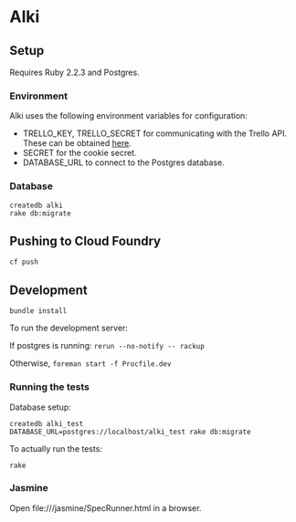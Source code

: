 # Alki

## Setup

Requires Ruby 2.2.3 and Postgres.

### Environment

Alki uses the following environment variables for configuration:

- TRELLO_KEY, TRELLO_SECRET for communicating with the Trello API. These can be obtained [here](https://trello.com/app-key).
- SECRET for the cookie secret.
- DATABASE_URL to connect to the Postgres database.

### Database

```
createdb alki
rake db:migrate
```

## Pushing to Cloud Foundry

```
cf push
```

## Development

```
bundle install
```

To run the development server:

If postgres is running: `rerun --no-notify -- rackup`

Otherwise, `foreman start -f Procfile.dev`

### Running the tests

Database setup:

```
createdb alki_test
DATABASE_URL=postgres://localhost/alki_test rake db:migrate
```

To actually run the tests:

```
rake
```

### Jasmine

Open file://<repo root>/jasmine/SpecRunner.html in a browser.